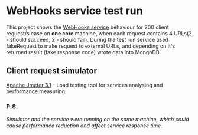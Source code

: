 # WebHooks service test run

This project shows the [WebHooks service](https://github.com/Serob/WebHooks) behaviour for 200 client request/s case on **one core** machine, when each request contains 4 URLs(2 - should succeed, 2 - should fail).
During the test run service used fakeRequest to make request to external URLs, and depending on it's returned result (fake response code) wrote data into MongoDB.

## Client request simulator
[Apache Jmeter 3.1](http://jmeter.apache.org/) - Load testing tool for services analysing and performance measuring.

### P.S.
*Simulator and the service were running on the same machine, which could cause performance reduction and affect service response time.*